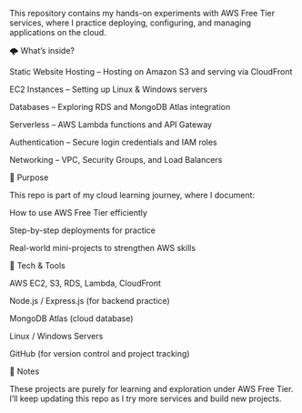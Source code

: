 This repository contains my hands-on experiments with AWS Free Tier services, where I practice deploying, configuring, and managing applications on the cloud.

🌩️ What’s inside?

Static Website Hosting – Hosting on Amazon S3 and serving via CloudFront

EC2 Instances – Setting up Linux & Windows servers

Databases – Exploring RDS and MongoDB Atlas integration

Serverless – AWS Lambda functions and API Gateway

Authentication – Secure login credentials and IAM roles

Networking – VPC, Security Groups, and Load Balancers

🎯 Purpose

This repo is part of my cloud learning journey, where I document:

How to use AWS Free Tier efficiently

Step-by-step deployments for practice

Real-world mini-projects to strengthen AWS skills

🔧 Tech & Tools

AWS EC2, S3, RDS, Lambda, CloudFront

Node.js / Express.js (for backend practice)

MongoDB Atlas (cloud database)

Linux / Windows Servers

GitHub (for version control and project tracking)

📌 Notes

These projects are purely for learning and exploration under AWS Free Tier.
I’ll keep updating this repo as I try more services and build new projects.
